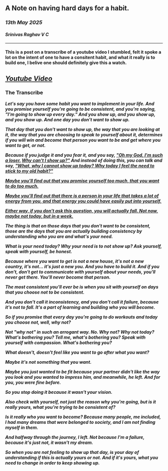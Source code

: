 ## A Note on having hard days for a habit.


### *13th May 2025*
#### *Srinivas Raghav V C*

---- 

#### This is a post on a transcribe of a youtube video I stumbled, felt it spoke a lot on the intent of one to have a consitent habit, and what it really is to build one, I belive one should definitely give this a watch.



## <a href="https://youtu.be/Zu6zZO8LCD8?si=YwcLodAbQm7eIEMp" target="_blank"><em>Youtube Video</em></a>

### The Transcribe

<em>

**Let's say you have some habit you want to implement in your life. And you promise yourself you're going to be consistent, and you're saying, "I'm going to show up every day." And you show up, and you show up, and you show up. And one day you don't want to show up.**

**That day that you don't want to show up, the way that you are looking at it, the way that you are choosing to speak to yourself about it, determines if you will win and become that person you want to be and get where you want to get, or not.**

**Because if you judge it and you fear it, and you say, <u>"Oh my God, I'm such a loser.</u> <u>Why can't I show up?"</u> And instead of doing this, you can talk and say, <u>"What, why I cannot show up today? Why today I feel the need to stick to my old habit?"</u>**

**<u>Maybe you'll find out that you promise yourself too much, that you want to do too much.</u>**

**<u>Maybe you'll find out that there is a person in your life that takes a lot of energy from you, and that energy you could have easily put into yourself.</u>**

**<u>Either way, if you don't ask this question, you will actually fall. Not now, maybe not today, but in a week.</u>**


**The thing is that on those days that you don't want to be consistent, those are the days that you are actually building consistency by understanding who you are and what's your need.**

**What is your need today? Why your need is to not show up? Ask yourself, speak with yourself, be honest.**

**Because where you want to get is not a new house, it's not a new country, it's not... it's just a new you. And you have to build it. And if you don't, don't get to communicate with yourself about your needs, you'll never get there. You'll never become that person.**

**The most consistent you'll ever be is when you sit with yourself on days that you choose not to be consistent.**

**And you don't call it inconsistency, and you don't call it failure, because it's not to fall. It's a part of learning and building who you will become.**

**So if you promise that every day you're going to do workouts and today you choose not, well, why not?**

**Not "why not" in such an arrogant way. No. Why not? Why not today? What's bothering you? Tell me, what's bothering you? Speak with yourself with compassion. What's bothering you?**

**What doesn't, doesn't feel like you want to go after what you want?**

**Maybe it's not something that you want.**

**Maybe you just wanted to be fit because your partner didn't like the way you look and you wanted to impress him, and meanwhile, he left. And for you, you were fine before.**

**So you stop doing it because it wasn't your vision.**

**Also check with yourself, not just the reason why you're going, but is it really yours, what you're trying to be consistent of?**


**Is it really who you want to become? Because many people, me included, I had many dreams that were belonged to society, and I am not finding myself in them.**

**And halfway through the journey, I left. Not because I'm a failure, because it's just not, it wasn't my dream.**

**So when you are not feeling to show up that day, is your day of understanding if this is actually yours or not. And if it's yours, what you need to change in order to keep showing up.**

</em>